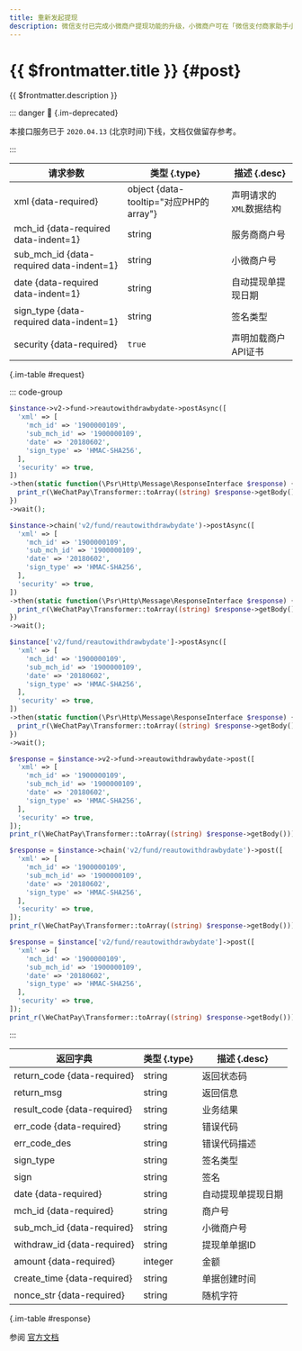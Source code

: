 ```yaml
---
title: 重新发起提现
description: 微信支付已完成小微商户提现功能的升级，小微商户可在「微信支付商家助手小程序 - 资金管理 - 基本账户」发起手动提现，自动提现的金额调整为 “前一日基本账户日终余额的可用余额部分”。
---
```


# {{ $frontmatter.title }} {#post}

{{ $frontmatter.description }}

::: danger :no_entry_sign: {.im-deprecated}

本接口服务已于 `2020.04.13` (北京时间)下线，文档仅做留存参考。

:::

| 请求参数 | 类型 {.type} | 描述 {.desc}
| --- | --- | ---
| xml {data-required} | object {data-tooltip="对应PHP的array"} | 声明请求的`XML`数据结构
| mch_id {data-required data-indent=1} | string | 服务商商户号
| sub_mch_id {data-required data-indent=1} | string | 小微商户号
| date {data-required data-indent=1} | string | 自动提现单提现日期
| sign_type {data-required data-indent=1} | string | 签名类型
| security {data-required} | `true` | 声明加载商户API证书

{.im-table #request}

::: code-group

```php [异步纯链式]
$instance->v2->fund->reautowithdrawbydate->postAsync([
  'xml' => [
    'mch_id' => '1900000109',
    'sub_mch_id' => '1900000109',
    'date' => '20180602',
    'sign_type' => 'HMAC-SHA256',
  ],
  'security' => true,
])
->then(static function(\Psr\Http\Message\ResponseInterface $response) {
  print_r(\WeChatPay\Transformer::toArray((string) $response->getBody()));
})
->wait();
```

```php [异步声明式]
$instance->chain('v2/fund/reautowithdrawbydate')->postAsync([
  'xml' => [
    'mch_id' => '1900000109',
    'sub_mch_id' => '1900000109',
    'date' => '20180602',
    'sign_type' => 'HMAC-SHA256',
  ],
  'security' => true,
])
->then(static function(\Psr\Http\Message\ResponseInterface $response) {
  print_r(\WeChatPay\Transformer::toArray((string) $response->getBody()));
})
->wait();
```

```php [异步属性式]
$instance['v2/fund/reautowithdrawbydate']->postAsync([
  'xml' => [
    'mch_id' => '1900000109',
    'sub_mch_id' => '1900000109',
    'date' => '20180602',
    'sign_type' => 'HMAC-SHA256',
  ],
  'security' => true,
])
->then(static function(\Psr\Http\Message\ResponseInterface $response) {
  print_r(\WeChatPay\Transformer::toArray((string) $response->getBody()));
})
->wait();
```

```php [同步纯链式]
$response = $instance->v2->fund->reautowithdrawbydate->post([
  'xml' => [
    'mch_id' => '1900000109',
    'sub_mch_id' => '1900000109',
    'date' => '20180602',
    'sign_type' => 'HMAC-SHA256',
  ],
  'security' => true,
]);
print_r(\WeChatPay\Transformer::toArray((string) $response->getBody()));
```

```php [同步声明式]
$response = $instance->chain('v2/fund/reautowithdrawbydate')->post([
  'xml' => [
    'mch_id' => '1900000109',
    'sub_mch_id' => '1900000109',
    'date' => '20180602',
    'sign_type' => 'HMAC-SHA256',
  ],
  'security' => true,
]);
print_r(\WeChatPay\Transformer::toArray((string) $response->getBody()));
```

```php [同步属性式]
$response = $instance['v2/fund/reautowithdrawbydate']->post([
  'xml' => [
    'mch_id' => '1900000109',
    'sub_mch_id' => '1900000109',
    'date' => '20180602',
    'sign_type' => 'HMAC-SHA256',
  ],
  'security' => true,
]);
print_r(\WeChatPay\Transformer::toArray((string) $response->getBody()));
```

:::

| 返回字典 | 类型 {.type} | 描述 {.desc}
| --- | --- | ---
| return_code {data-required}| string | 返回状态码
| return_msg | string | 返回信息
| result_code {data-required}| string | 业务结果
| err_code {data-required}| string | 错误代码
| err_code_des | string | 错误代码描述
| sign_type | string | 签名类型
| sign | string | 签名
| date {data-required}| string | 自动提现单提现日期
| mch_id {data-required}| string | 商户号
| sub_mch_id {data-required}| string | 小微商户号
| withdraw_id {data-required}| string | 提现单单据ID
| amount {data-required}| integer | 金额
| create_time {data-required}| string | 单据创建时间
| nonce_str {data-required}| string | 随机字符

{.im-table #response}

参阅 [官方文档](https://pay.weixin.qq.com/wiki/doc/api/xiaowei.php?chapter=21_3)
